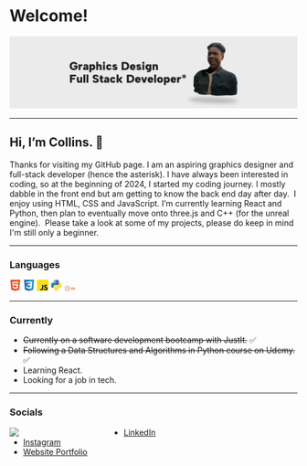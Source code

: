 # Welcome!

![banner.png](./assests/banner.png)

---

## Hi, I’m Collins. 🫡

Thanks for visiting my GitHub page. I am an aspiring graphics designer and full-stack developer (hence the asterisk). I have always been interested in coding, so at the beginning of 2024, I started my coding journey. I mostly dabble in the front end but am getting to know the back end day after day.  I enjoy using HTML, CSS and JavaScript. I’m currently learning React and Python, then plan to eventually move onto three.js and C++ (for the unreal engine).  Please take a look at some of my projects, please do keep in mind I'm still only a beginner.

---

### Languages

<code><img src="./assests/html.png" alt="html" width="20"></code>
<code><img src="./assests/css.png" alt="html" width="20"></code>
<code><img src="./assests/js.png" alt="html" width="20"></code>
<code><img src="./assests/python.png" alt="html" width="20"></code>
<code><img src="./assests/Sql_data_base_with_logo.png" width="20"></code>

---

### Currently

- <s>Currently on a software development bootcamp with JustIt.</s> ✅
- <s>Following a Data Structures and Algorithms in Python course on Udemy.</s> ✅
- Learning React.
- Looking for a job in tech.

---

### Socials 

<img align="left" src="./assests/ME-pf.gif" width="200">

- [LinkedIn](https://www.linkedin.com/in/collinscomondi/) <br>
- [Instagram](https://www.instagram.com/someprofoundname/) <br>
- [Website Portfolio](https://www.someprofoundname.com)
